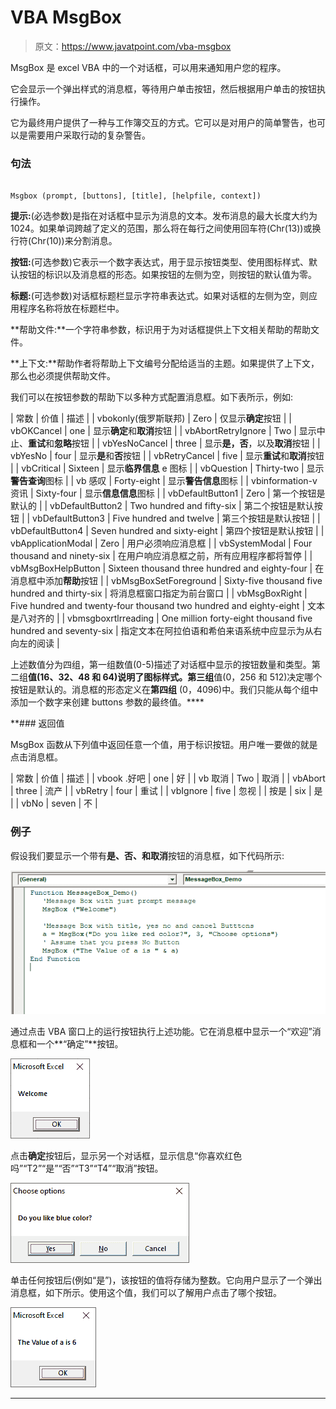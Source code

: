 # VBA MsgBox

> 原文：<https://www.javatpoint.com/vba-msgbox>

MsgBox 是 excel VBA 中的一个对话框，可以用来通知用户您的程序。

它会显示一个弹出样式的消息框，等待用户单击按钮，然后根据用户单击的按钮执行操作。

它为最终用户提供了一种与工作簿交互的方式。它可以是对用户的简单警告，也可以是需要用户采取行动的复杂警告。

### 句法

```

Msgbox (prompt, [buttons], [title], [helpfile, context])

```

**提示:**(必选参数)是指在对话框中显示为消息的文本。发布消息的最大长度大约为 1024。如果单词跨越了定义的范围，那么将在每行之间使用回车符(Chr(13))或换行符(Chr(10))来分割消息。

**按钮:**(可选参数)它表示一个数字表达式，用于显示按钮类型、使用图标样式、默认按钮的标识以及消息框的形态。如果按钮的左侧为空，则按钮的默认值为零。

**标题:**(可选参数)对话框标题栏显示字符串表达式。如果对话框的左侧为空，则应用程序名称将放在标题栏中。

**帮助文件:**一个字符串参数，标识用于为对话框提供上下文相关帮助的帮助文件。

**上下文:**帮助作者将帮助上下文编号分配给适当的主题。如果提供了上下文，那么也必须提供帮助文件。

我们可以在按钮参数的帮助下以多种方式配置消息框。如下表所示，例如:

| 常数 | 价值 | 描述 |
| vbokonly(俄罗斯联邦) | Zero | 仅显示**确定**按钮 |
| vbOKCancel | one | 显示**确定**和**取消**按钮 |
| vbAbortRetryIgnore | Two | 显示中止、**重试**和**忽略**按钮 |
| vbYesNoCancel | three | 显示**是，否**，以及**取消**按钮 |
| vbYesNo | four | 显示**是**和**否**按钮 |
| vbRetryCancel | five | 显示**重试**和**取消**按钮 |
| vbCritical | Sixteen | 显示**临界信息** e 图标 |
| vbQuestion | Thirty-two | 显示**警告查询**图标 |
| vb 感叹 | Forty-eight | 显示**警告信息**图标 |
| vbinformation-v 资讯 | Sixty-four | 显示**信息信息**图标 |
| vbDefaultButton1 | Zero | 第一个按钮是默认的 |
| vbDefaultButton2 | Two hundred and fifty-six | 第二个按钮是默认按钮 |
| vbDefaultButton3 | Five hundred and twelve | 第三个按钮是默认按钮 |
| vbDefaultButton4 | Seven hundred and sixty-eight | 第四个按钮是默认按钮 |
| vbApplicationModal | Zero | 用户必须响应消息框 |
| vbSystemModal | Four thousand and ninety-six | 在用户响应消息框之前，所有应用程序都将暂停 |
| vbMsgBoxHelpButton | Sixteen thousand three hundred and eighty-four | 在消息框中添加**帮助**按钮 |
| vbMsgBoxSetForeground | Sixty-five thousand five hundred and thirty-six | 将消息框窗口指定为前台窗口 |
| vbMsgBoxRight | Five hundred and twenty-four thousand two hundred and eighty-eight | 文本是八对齐的 |
| vbmsgboxrtlrreading | One million forty-eight thousand five hundred and seventy-six | 指定文本在阿拉伯语和希伯来语系统中应显示为从右向左的阅读 |

上述数值分为四组，第一组数值(0-5)描述了对话框中显示的按钮数量和类型。第二组**值(16、32、48 和 64)说明了图标样式。第三组**值(0，256 和 512)决定哪个按钮是默认的。消息框的形态定义在**第四组** (0，4096)中。我们只能从每个组中添加一个数字来创建 buttons 参数的最终值。****

 **### 返回值

MsgBox 函数从下列值中返回任意一个值，用于标识按钮。用户唯一要做的就是点击消息框。

| 常数 | 价值 | 描述 |
| vbook .好吧 | one | 好 |
| vb 取消 | Two | 取消 |
| vbAbort | three | 流产 |
| vbRetry | four | 重试 |
| vbIgnore | five | 忽视 |
| 按是 | six | 是 |
| vbNo | seven | 不 |

### 例子

假设我们要显示一个带有**是、否、**和**取消**按钮的消息框，如下代码所示:

![VBA MsgBox](img/6ec0c28c741886ba2f55a669edeadfc9.png)

通过点击 VBA 窗口上的运行按钮执行上述功能。它在消息框中显示一个“欢迎”消息框和一个**“确定”**按钮。

![VBA MsgBox](img/b3887b91531cf17e2ca2224842461479.png)

点击**确定**按钮后，显示另一个对话框，显示信息“你喜欢红色吗”“T2”“是”“否”“T3”“T4”“取消”按钮。

![VBA MsgBox](img/bb9773fa3cd517667fa6ac3a8ac4091d.png)

单击任何按钮后(例如“是”)，该按钮的值将存储为整数。它向用户显示了一个弹出消息框，如下所示。使用这个值，我们可以了解用户点击了哪个按钮。

![VBA MsgBox](img/9b7561835b4aa24938fe9984906dcee8.png)

* * ***